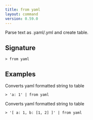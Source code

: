 ```yaml
---
title: from yaml
layout: command
version: 0.59.0
---
```


Parse text as .yaml/.yml and create table.

## Signature

```> from yaml ```

## Examples

Converts yaml formatted string to table
```shell
> 'a: 1' | from yaml
```

Converts yaml formatted string to table
```shell
> '[ a: 1, b: [1, 2] ]' | from yaml
```

